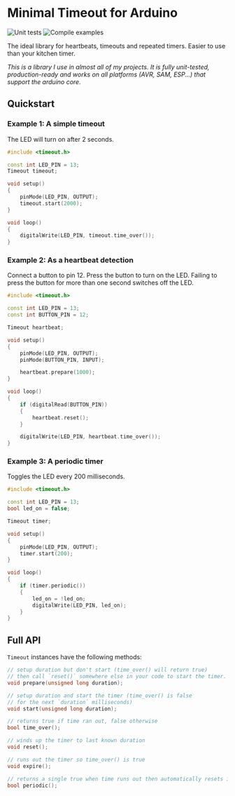 # Minimal Timeout for Arduino

![Unit tests](https://github.com/tfeldmann/Arduino-Timeout/workflows/Unit%20tests/badge.svg)
![Compile examples](https://github.com/tfeldmann/Arduino-Timeout/workflows/Compile%20examples/badge.svg)

The ideal library for heartbeats, timeouts and repeated timers. Easier to use than your kitchen timer.

*This is a library I use in almost all of my projects. It is fully unit-tested, production-ready and works on all platforms (AVR, SAM, ESP...) that support the arduino core.*


## Quickstart

### Example 1: A simple timeout

The LED will turn on after 2 seconds.

```cpp
#include <timeout.h>

const int LED_PIN = 13;
Timeout timeout;

void setup()
{
    pinMode(LED_PIN, OUTPUT);
    timeout.start(2000);
}

void loop()
{
    digitalWrite(LED_PIN, timeout.time_over());
}
```


### Example 2: As a heartbeat detection

Connect a button to pin 12.
Press the button to turn on the LED.
Failing to press the button for more than one second switches off the LED.

```cpp
#include <timeout.h>

const int LED_PIN = 13;
const int BUTTON_PIN = 12;

Timeout heartbeat;

void setup()
{
    pinMode(LED_PIN, OUTPUT);
    pinMode(BUTTON_PIN, INPUT);

    heartbeat.prepare(1000);
}

void loop()
{
    if (digitalRead(BUTTON_PIN))
    {
        heartbeat.reset();
    }

    digitalWrite(LED_PIN, heartbeat.time_over());
}
```


### Example 3: A periodic timer

Toggles the LED every 200 milliseconds.

```cpp
#include <timeout.h>

const int LED_PIN = 13;
bool led_on = false;

Timeout timer;

void setup()
{
    pinMode(LED_PIN, OUTPUT);
    timer.start(200);
}

void loop()
{
    if (timer.periodic())
    {
        led_on = !led_on;
        digitalWrite(LED_PIN, led_on);
    }
}
```


## Full API

`Timeout` instances have the following methods:
```cpp
// setup duration but don't start (time_over() will return true)
// then call `reset()` somewhere else in your code to start the timer.
void prepare(unsigned long duration);

// setup duration and start the timer (time_over() is false
// for the next `duration` milliseconds)
void start(unsigned long duration);

// returns true if time ran out, false otherwise
bool time_over();

// winds up the timer to last known duration
void reset();

// runs out the timer so time_over() is true
void expire();

// returns a single true when time runs out then automatically resets itself
bool periodic();
```

